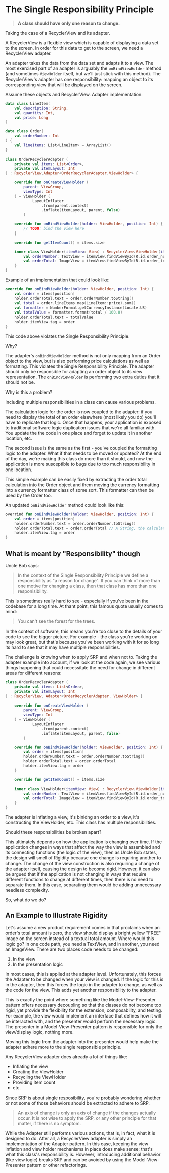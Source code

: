 # The Single Responsibility Principle

> __A class should have only one reason to change.__

Taking the case of a RecyclerView and its adapter.

A RecyclerView is a flexible view which is capable of displaying a data set to the screen. In order for this data to get to the screen, we need a RecyclerView adapter.

An adapter takes the data from the data set and adapts it to a view. The most exercised part of an adapter is arguably the ```onBindViewHolder``` method (and sometimes ```ViewHolder``` itself, but we'll just stick with this method). The RecyclerView's adapter has one responsibility: mapping an object to its corresponding view that will be displayed on the screen.

Assume these objects and RecyclerView. Adapter implementation:

``` kotlin
data class LineItem(
    val description: String,
    val quantity: Int,
    val price: Long
)

data class Order(
    val orderNumber: Int
) {
    val lineItems: List<LineItem> = ArrayList()
}

class OrderRecyclerAdapter (
    private val items: List<Order>,
    private val itemLayout: Int
) : RecyclerView.Adapter<OrderRecyclerAdapter.ViewHolder> {

    override fun onCreateViewHolder (
        parent: ViewGroup,
        viewType: Int
    ) = ViewHolder (
            LayoutInflater
                .from(parent.context)
                .inflate(itemLayout, parent, false)
        )

    override fun onBindViewHolder(holder: ViewHolder, position: Int) {
        // TODO: bind the view here
    }

    override fun getItemCount() = items.size

    inner class ViewHolder(itemView: View) : RecyclerView.ViewHolder(itemView) {
        val orderNumber: TextView = itemView.findViewById(R.id.order_number)
        val orderTotal: ImageView = itemView.findViewById(R.id.order_total)
    }
}
```

Example of an implementation that could look like:

``` kotlin
override fun onBindViewHolder(holder: ViewHolder, position: Int) {
    val order = items[position]
    holder.orderTotal.text = order.orderNumber.toString()
    val total = order.lineItems.map(LineItem::price).sum()
    val formatter = NumberFormat.getCurrencyInstance(Locale.US)
    val totalValue = formatter.format(total / 100.0)
    holder.orderTotal.text = totalValue
    holder.itemView.tag = order
}
```

This code above violates the Single Responsibility Principle.

Why?

The adapter's ```onBindViewHolder``` method is not only mapping from an Order object to the view, but is also performing price calculations as well as formatting. This violates the Single Responsibility Principle. The adapter should only be responsible for adapting an order object to its view representation. The ```onBindViewHolder``` is performing two extra duties that it should not be.

Why is this a problem?

Including multiple responsibilities in a class can cause various problems.

The calculation logic for the order is now coupled to the adapter: if you need to display the total of an order elsewhere (most likely you do) you'll have to replicate that logic. Once that happens, your application is exposed to traditional software logic duplication issues that we're all familiar with. You update the the code in one place and forget to update it in another location, etc.

The second issue is the same as the first - you've coupled the formatting logic to the adapter. What if that needs to be moved or updated? At the end of the day, we're making this class do more than it should, and now the application is more susceptible to bugs due to too much responsibility in one location.

This simple example can be easily fixed by extracting the order total calculation into the Order object and them moving the currency formatting into a currency formatter class of some sort. This formatter can then be used by the Order too.

An updated ```onBindViewHolder``` method could look like this:

``` kotlin
overrind fun onBindViewHolder(holder: ViewHolder, position: Int) {
    val order = items[position]
    holder.orderNumber.text = order.orderNumber.toString()
    holder.orderTotal.text = order.orderTotal // A String, the calculation and formatting moved elsewhere
    holder.itemView.tag = order
}
```

## What is meant by "Responsibility" though

Uncle Bob says:

> In the context of the Single Responsibility Principle we define a responsibility as "a reason for change". If you can think of more than one motive for changing a class, then that class has more than one responisibility.

This is sometimes really hard to see - especially if you've been in the codebase for a long time. At thant point, this famous quote usually comes to mind:

> You can't see the forest for the trees.

In the context of software, this means you're too close to the details of your code to see the bigger picture. For example - the class you're working on may look great, but that's because you've been working with it for so long its hard to see that it may have multiple responsibilities.

The challenge is knowing when to apply SRP and when not to. Taking the adapter example into account, if we look at the code again, we see various things happening that could necessitate the need for change in different areas for different reasons:

``` kotlin
class OrderRecyclerAdapter (
    private val items: List<Order>,
    private val itemLayout: Int
) : RecyclerView. Adapter<OrderRecyclerAdapter. ViewHolder> {

    override fun onCreateViewHolder (
        parent: ViewGroup,
        viewType: Int
    ) = ViewHolder (
            LayoutInflater
                .from(parent.context)
                .inflate(itemLayout, parent, false)
        )

    override fun onBindViewHolder(holder: ViewHolder, position: Int) {
        val order = items[position]
        holder.orderNumber.text = order.orderNumber.toString()
        holder.orderTotal.text = order.orderTotal
        holder.itemView.tag = order
    }

    override fun getItemCount() = items.size

    inner class ViewHolder(itemView: View) : RecyclerView.ViewHolder(itemView) {
        val orderNumber: TextView = itemView.findViewById(R.id.order_number)
        val orderTotal: ImageView = itemView.findViewById(R.id.order_total)
    }
}
```

The adapter is inflating a view, it's binidng an order to a view, it's constructing the ViewHolder, etc. This class has multiple responsibilities.

Should these responsibilities be broken apart?

This ultimately depends on how the application is changing over time. If the application changes in ways that affect the way the view is assembled and its connecting functions (the logic of the view), then as Uncle Bob states, the design will smell of Rigidity because one change is requiring another to change. The change of the view construction is also requiring a change of the adapter itself, causing the design to become rigid. However, it can also be argued that if the application is not changing in ways that require different functions to change at different times, then there is no need to separate them. In this case, separating them would be adding unnecessary needless complexity.

So, what do we do?

## An Example to Illustrate Rigidity

Let's assume a new product requirement comes in that proclaims when an order's total amount is zero, the view should display a bright yellow "FREE" image on the screen instead of a textual total amount. Where would this logic go? In one code path, you need a TextView, and in another, you need an ImageView. There are two places code needs to be changed:

1. In the view
2. In the presentation logic

In most cases, this is applied at the adapter level. Unfortunately, this forces the Adapter to be changed when your view is changed. If the logic for this is in the adapter, then this forces the logic in the adapter to change, as well as the code for the view. This adds yet another responsibility to the adapter.

This is exactly the point where something like the Model-View-Presenter pattern offers necessary decoupling so that the classes do not become too rigid, yet provide the flexibility for the extension, composability, and testing. For example, the view would implement an interface that defines how it will be interacted with, and the presenter would perform the necessary logic. The presenter in a Model-View-Presenter pattern is responsible for only the view/display logic, nothing more.

Moving this logic from the adapter into the presenter would help make the adapter adhere more to the single responsible principle.

Any RecyclerView adapter does already a lot of things like:

* Inflating the view
* Creating the ViewHolder
* Recycling the ViewHolder
* Providing item count
* etc.

Since SRP is about single resposibility, you're probably wondering whether or not some of those behaviors should be extracted to adhere to SRP.

> An axis of change is only an axis of change if the changes actually occur. It is not wise to apply the SRP, or any other principle for that matter, if there is no symptom.

While the Adapter still performs various actions, that is, in fact, what it is designed to do. After all, a RecyclerView adapter is simply an implementation of the Adapter pattern. In this case, keeping the view inflation and view holder mechanisms in place does make sense; that's what this class's responsibility is. However, introducing additional behavior (like view logic) breaks SRP and can be avoided by using the Model-View-Presenter pattern or other refactorings.
